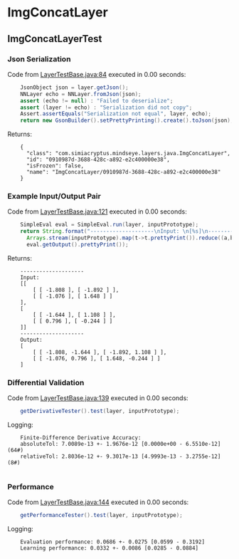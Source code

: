 # ImgConcatLayer
## ImgConcatLayerTest
### Json Serialization
Code from [LayerTestBase.java:84](../../../../../../../../MindsEye/src/test/java/com/simiacryptus/mindseye/layers/LayerTestBase.java#L84) executed in 0.00 seconds: 
```java
    JsonObject json = layer.getJson();
    NNLayer echo = NNLayer.fromJson(json);
    assert (echo != null) : "Failed to deserialize";
    assert (layer != echo) : "Serialization did not copy";
    Assert.assertEquals("Serialization not equal", layer, echo);
    return new GsonBuilder().setPrettyPrinting().create().toJson(json);
```

Returns: 

```
    {
      "class": "com.simiacryptus.mindseye.layers.java.ImgConcatLayer",
      "id": "0910987d-3688-428c-a892-e2c400000e38",
      "isFrozen": false,
      "name": "ImgConcatLayer/0910987d-3688-428c-a892-e2c400000e38"
    }
```



### Example Input/Output Pair
Code from [LayerTestBase.java:121](../../../../../../../../MindsEye/src/test/java/com/simiacryptus/mindseye/layers/LayerTestBase.java#L121) executed in 0.00 seconds: 
```java
    SimpleEval eval = SimpleEval.run(layer, inputPrototype);
    return String.format("--------------------\nInput: \n[%s]\n--------------------\nOutput: \n%s",
      Arrays.stream(inputPrototype).map(t->t.prettyPrint()).reduce((a,b)->a+",\n"+b).get(),
      eval.getOutput().prettyPrint());
```

Returns: 

```
    --------------------
    Input: 
    [[
    	[ [ -1.808 ], [ -1.892 ] ],
    	[ [ -1.076 ], [ 1.648 ] ]
    ],
    [
    	[ [ -1.644 ], [ 1.108 ] ],
    	[ [ 0.796 ], [ -0.244 ] ]
    ]]
    --------------------
    Output: 
    [
    	[ [ -1.808, -1.644 ], [ -1.892, 1.108 ] ],
    	[ [ -1.076, 0.796 ], [ 1.648, -0.244 ] ]
    ]
```



### Differential Validation
Code from [LayerTestBase.java:139](../../../../../../../../MindsEye/src/test/java/com/simiacryptus/mindseye/layers/LayerTestBase.java#L139) executed in 0.00 seconds: 
```java
    getDerivativeTester().test(layer, inputPrototype);
```
Logging: 
```
    Finite-Difference Derivative Accuracy:
    absoluteTol: 7.0089e-13 +- 1.9676e-12 [0.0000e+00 - 6.5510e-12] (64#)
    relativeTol: 2.8036e-12 +- 9.3017e-13 [4.9993e-13 - 3.2755e-12] (8#)
    
```

### Performance
Code from [LayerTestBase.java:144](../../../../../../../../MindsEye/src/test/java/com/simiacryptus/mindseye/layers/LayerTestBase.java#L144) executed in 0.00 seconds: 
```java
    getPerformanceTester().test(layer, inputPrototype);
```
Logging: 
```
    Evaluation performance: 0.0686 +- 0.0275 [0.0599 - 0.3192]
    Learning performance: 0.0332 +- 0.0086 [0.0285 - 0.0884]
    
```

